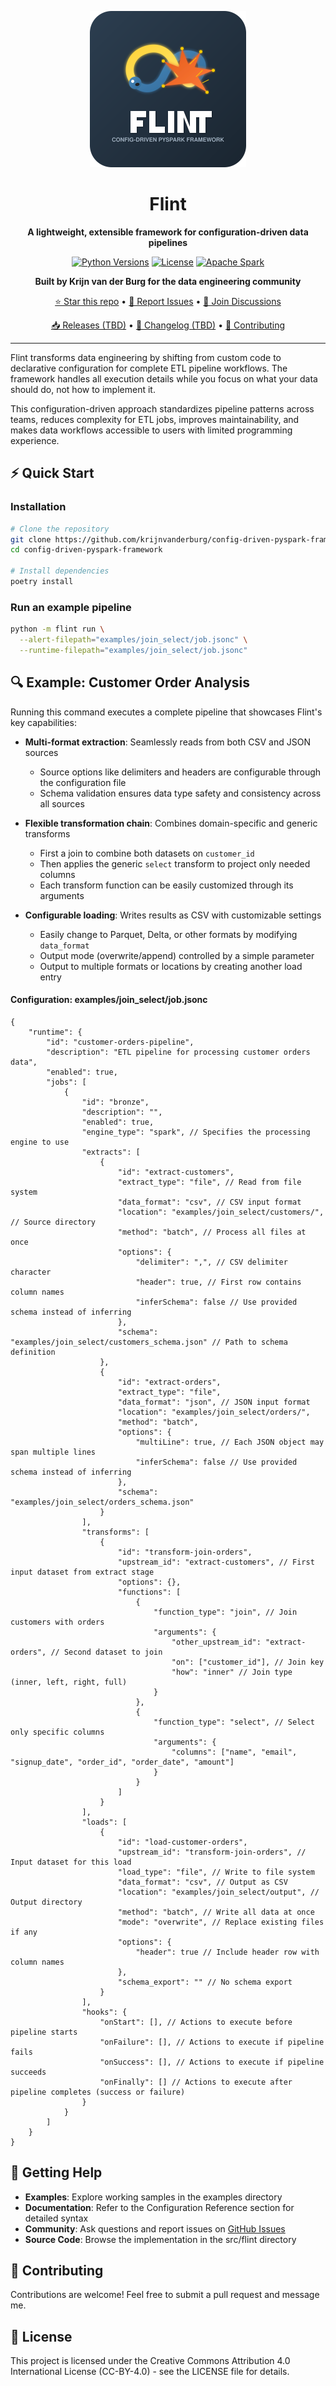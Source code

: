 <p align="center">
  <img src="docs/logo.svg" alt="Flint Logo" width="250"/>
</p>

<h1 align="center">Flint</h1>

<p align="center">
  <b>A lightweight, extensible framework for configuration-driven data pipelines</b>
</p>

<p align="center">
  <a href="https://pypi.org/project/flint/"><img src="https://img.shields.io/badge/python-3.11-informational" alt="Python Versions"></a>
  <a href="https://github.com/krijnvanderburg/config-driven-pyspark-framework/blob/main/LICENSE"><img src="https://img.shields.io/github/license/krijnvanderburg/config-driven-pyspark-framework?style=flat-square" alt="License"></a>
  <a href="https://spark.apache.org/docs/latest/"><img src="https://img.shields.io/badge/spark-3.5.0+-lightgrey" alt="Apache Spark"></a>
</p>

<p align="center">
  <b>Built by Krijn van der Burg for the data engineering community</b>
</p>

<p align="center">
  <a href="https://github.com/krijnvanderburg/config-driven-pyspark-framework/stargazers">⭐ Star this repo</a> •
  <a href="https://github.com/krijnvanderburg/config-driven-pyspark-framework/issues">🐛 Report Issues</a> •
  <a href="https://github.com/krijnvanderburg/config-driven-pyspark-framework/discussions">💬 Join Discussions</a>
</p>

<p align="center">
  <a href="https://github.com/krijnvanderburg/config-driven-pyspark-framework/releases">📥 Releases (TBD)</a> •
  <a href="https://github.com/krijnvanderburg/config-driven-pyspark-framework/blob/main/CHANGELOG.md">📝 Changelog (TBD)</a> •
  <a href="https://github.com/krijnvanderburg/config-driven-pyspark-framework/blob/main/CONTRIBUTING.md">🤝 Contributing</a>
</p>

---

Flint transforms data engineering by shifting from custom code to declarative configuration for complete ETL pipeline workflows. The framework handles all execution details while you focus on what your data should do, not how to implement it.

This configuration-driven approach standardizes pipeline patterns across teams, reduces complexity for ETL jobs, improves maintainability, and makes data workflows accessible to users with limited programming experience.

## ⚡ Quick Start

### Installation

```bash
# Clone the repository
git clone https://github.com/krijnvanderburg/config-driven-pyspark-framework.git
cd config-driven-pyspark-framework

# Install dependencies
poetry install
```

### Run an example pipeline

```bash
python -m flint run \
  --alert-filepath="examples/join_select/job.jsonc" \
  --runtime-filepath="examples/join_select/job.jsonc"
```

## 🔍 Example: Customer Order Analysis

Running this command executes a complete pipeline that showcases Flint's key capabilities:

- **Multi-format extraction**: Seamlessly reads from both CSV and JSON sources
  - Source options like delimiters and headers are configurable through the configuration file
  - Schema validation ensures data type safety and consistency across all sources

- **Flexible transformation chain**: Combines domain-specific and generic transforms
  - First a join to combine both datasets on `customer_id`
  - Then applies the generic `select` transform to project only needed columns
  - Each transform function can be easily customized through its arguments

- **Configurable loading**: Writes results as CSV with customizable settings
  - Easily change to Parquet, Delta, or other formats by modifying `data_format`
  - Output mode (overwrite/append) controlled by a simple parameter
  - Output to multiple formats or locations by creating another load entry

#### Configuration: examples/join_select/job.jsonc

```jsonc
{
    "runtime": {
        "id": "customer-orders-pipeline",
        "description": "ETL pipeline for processing customer orders data",
        "enabled": true,
        "jobs": [
            {
                "id": "bronze",
                "description": "",
                "enabled": true,
                "engine_type": "spark", // Specifies the processing engine to use
                "extracts": [
                    {
                        "id": "extract-customers",
                        "extract_type": "file", // Read from file system
                        "data_format": "csv", // CSV input format
                        "location": "examples/join_select/customers/", // Source directory
                        "method": "batch", // Process all files at once
                        "options": {
                            "delimiter": ",", // CSV delimiter character
                            "header": true, // First row contains column names
                            "inferSchema": false // Use provided schema instead of inferring
                        },
                        "schema": "examples/join_select/customers_schema.json" // Path to schema definition
                    },
                    {
                        "id": "extract-orders",
                        "extract_type": "file",
                        "data_format": "json", // JSON input format
                        "location": "examples/join_select/orders/",
                        "method": "batch",
                        "options": {
                            "multiLine": true, // Each JSON object may span multiple lines
                            "inferSchema": false // Use provided schema instead of inferring
                        },
                        "schema": "examples/join_select/orders_schema.json"
                    }
                ],
                "transforms": [
                    {
                        "id": "transform-join-orders",
                        "upstream_id": "extract-customers", // First input dataset from extract stage
                        "options": {},
                        "functions": [
                            {
                                "function_type": "join", // Join customers with orders
                                "arguments": { 
                                    "other_upstream_id": "extract-orders", // Second dataset to join
                                    "on": ["customer_id"], // Join key
                                    "how": "inner" // Join type (inner, left, right, full)
                                }
                            },
                            {
                                "function_type": "select", // Select only specific columns
                                "arguments": {
                                    "columns": ["name", "email", "signup_date", "order_id", "order_date", "amount"]
                                }
                            }
                        ]
                    }
                ],
                "loads": [
                    {
                        "id": "load-customer-orders",
                        "upstream_id": "transform-join-orders", // Input dataset for this load
                        "load_type": "file", // Write to file system
                        "data_format": "csv", // Output as CSV
                        "location": "examples/join_select/output", // Output directory
                        "method": "batch", // Write all data at once
                        "mode": "overwrite", // Replace existing files if any
                        "options": {
                            "header": true // Include header row with column names
                        },
                        "schema_export": "" // No schema export
                    }
                ],
                "hooks": {
                    "onStart": [], // Actions to execute before pipeline starts
                    "onFailure": [], // Actions to execute if pipeline fails
                    "onSuccess": [], // Actions to execute if pipeline succeeds
                    "onFinally": [] // Actions to execute after pipeline completes (success or failure)
                }
            }
        ]
    }
}
```

## 🚀 Getting Help

- **Examples**: Explore working samples in the examples directory
- **Documentation**: Refer to the Configuration Reference section for detailed syntax
- **Community**: Ask questions and report issues on [GitHub Issues](https://github.com/krijnvanderburg/config-driven-pyspark-framework/issues)
- **Source Code**: Browse the implementation in the src/flint directory

## 🤝 Contributing

Contributions are welcome! Feel free to submit a pull request and message me.

## 📄 License

This project is licensed under the Creative Commons Attribution 4.0 International License (CC-BY-4.0) - see the LICENSE file for details.
